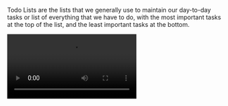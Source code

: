 Todo Lists are the lists that we generally use to maintain our day-to-day tasks or list of everything that we have to do, with the most important tasks at the top of the list, and the least important tasks at the bottom. 

<video src ="https://github.com/Subhashnee15/ToDo-List/assets/126400709/93076365-0ef3-4869-a76f-467c1dc738ba"></video>

